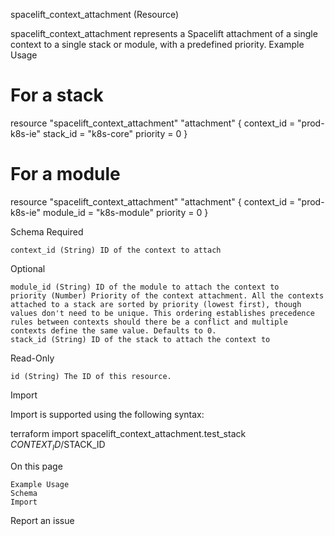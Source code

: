 spacelift_context_attachment (Resource)

spacelift_context_attachment represents a Spacelift attachment of a single context to a single stack or module, with a predefined priority.
Example Usage

# For a stack
resource "spacelift_context_attachment" "attachment" {
  context_id = "prod-k8s-ie"
  stack_id   = "k8s-core"
  priority   = 0
}

# For a module
resource "spacelift_context_attachment" "attachment" {
  context_id = "prod-k8s-ie"
  module_id  = "k8s-module"
  priority   = 0
}

Schema
Required

    context_id (String) ID of the context to attach

Optional

    module_id (String) ID of the module to attach the context to
    priority (Number) Priority of the context attachment. All the contexts attached to a stack are sorted by priority (lowest first), though values don't need to be unique. This ordering establishes precedence rules between contexts should there be a conflict and multiple contexts define the same value. Defaults to 0.
    stack_id (String) ID of the stack to attach the context to

Read-Only

    id (String) The ID of this resource.

Import

Import is supported using the following syntax:

terraform import spacelift_context_attachment.test_stack $CONTEXT_ID/$STACK_ID

On this page

    Example Usage
    Schema
    Import

Report an issue 